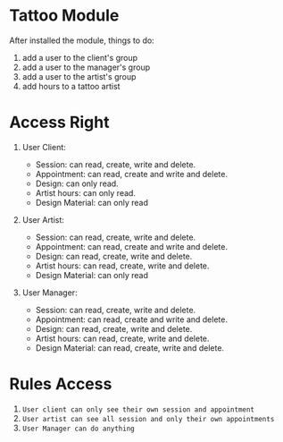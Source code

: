 
# Tattoo Module
After installed the module, things to do:
1. add a user to the client's group
2. add a user to the manager's group
3. add a user to the artist's group
4. add hours to a tattoo artist

Access Right
============
1. User Client:
   - Session: can read, create, write and delete. 
   - Appointment: can read, create and write and delete.
   - Design: can only read.
   - Artist hours: can only read.
   - Design Material: can only read
   
2. User Artist:
   - Session: can read, create, write and delete. 
   - Appointment: can read, create and write and delete.
   - Design: can read, create, write and delete.
   - Artist hours: can read, create, write and delete.
   - Design Material: can only read
 
3. User Manager:
   - Session: can read, create, write and delete. 
   - Appointment: can read, create and write and delete.
   - Design: can read, create, write and delete.
   - Artist hours: can read, create, write and delete.
   - Design Material: can read, create, write and delete. 
   
Rules Access
============
1. ``User client can only see their own session and appointment``
2. ``User artist can see all session and only their own appointments``
3. ``User Manager can do anything``


